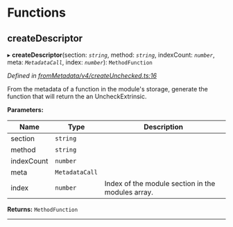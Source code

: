 

# Functions

<a id="createdescriptor"></a>

##  createDescriptor

▸ **createDescriptor**(section: *`string`*, method: *`string`*, indexCount: *`number`*, meta: *`MetadataCall`*, index: *`number`*): `MethodFunction`

*Defined in [fromMetadata/v4/createUnchecked.ts:16](https://github.com/polkadot-js/api/blob/7fb1944/packages/type-extrinsics/src/fromMetadata/v4/createUnchecked.ts#L16)*

From the metadata of a function in the module's storage, generate the function that will return the an UncheckExtrinsic.

**Parameters:**

| Name | Type | Description |
| ------ | ------ | ------ |
| section | `string` |
| method | `string` |
| indexCount | `number` |
| meta | `MetadataCall` |
| index | `number` |  Index of the module section in the modules array. |

**Returns:** `MethodFunction`

___

